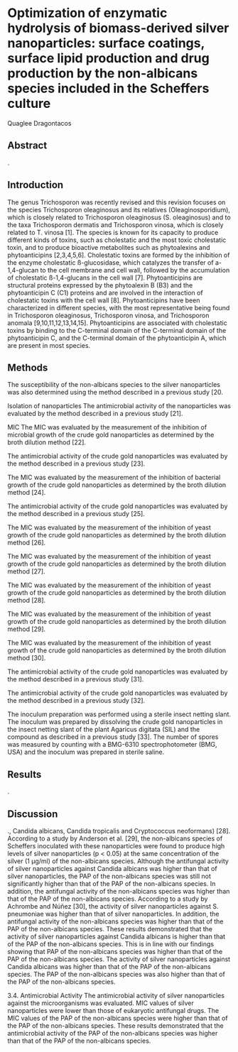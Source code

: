 # Optimization of enzymatic hydrolysis of biomass-derived silver nanoparticles: surface coatings, surface lipid production and drug production by the non-albicans species included in the Scheffers culture
Quaglee Dragontacos


## Abstract
.


## Introduction
The genus Trichosporon was recently revised and this revision focuses on the species Trichosporon oleaginosus and its relatives (Oleaginosporidium), which is closely related to Trichosporon oleaginosus (S. oleaginosus) and to the taxa Trichosporon dermatis and Trichosporon vinosa, which is closely related to T. vinosa [1]. The species is known for its capacity to produce different kinds of toxins, such as cholestatic and the most toxic cholestatic toxin, and to produce bioactive metabolites such as phytoalexins and phytoanticipins [2,3,4,5,6]. Cholestatic toxins are formed by the inhibition of the enzyme cholestatic ß-glucosidase, which catalyzes the transfer of a-1,4-glucan to the cell membrane and cell wall, followed by the accumulation of cholestatic ß-1,4-glucans in the cell wall [7]. Phytoanticipins are structural proteins expressed by the phytoalexin B (B3) and the phytoanticipin C (C1) proteins and are involved in the interaction of cholestatic toxins with the cell wall [8]. Phytoanticipins have been characterized in different species, with the most representative being found in Trichosporon oleaginosus, Trichosporon vinosa, and Trichosporon anomala [9,10,11,12,13,14,15]. Phytoanticipins are associated with cholestatic toxins by binding to the C-terminal domain of the C-terminal domain of the phytoanticipin C, and the C-terminal domain of the phytoanticipin A, which are present in most species.


## Methods
The susceptibility of the non-albicans species to the silver nanoparticles was also determined using the method described in a previous study [20.

Isolation of nanoparticles
The antimicrobial activity of the nanoparticles was evaluated by the method described in a previous study [21].

MIC
The MIC was evaluated by the measurement of the inhibition of microbial growth of the crude gold nanoparticles as determined by the broth dilution method [22].

The antimicrobial activity of the crude gold nanoparticles was evaluated by the method described in a previous study [23].

The MIC was evaluated by the measurement of the inhibition of bacterial growth of the crude gold nanoparticles as determined by the broth dilution method [24].

The antimicrobial activity of the crude gold nanoparticles was evaluated by the method described in a previous study [25].

The MIC was evaluated by the measurement of the inhibition of yeast growth of the crude gold nanoparticles as determined by the broth dilution method [26].

The MIC was evaluated by the measurement of the inhibition of yeast growth of the crude gold nanoparticles as determined by the broth dilution method [27].

The MIC was evaluated by the measurement of the inhibition of yeast growth of the crude gold nanoparticles as determined by the broth dilution method [28].

The MIC was evaluated by the measurement of the inhibition of yeast growth of the crude gold nanoparticles as determined by the broth dilution method [29].

The MIC was evaluated by the measurement of the inhibition of yeast growth of the crude gold nanoparticles as determined by the broth dilution method [30].

The antimicrobial activity of the crude gold nanoparticles was evaluated by the method described in a previous study [31].

The antimicrobial activity of the crude gold nanoparticles was evaluated by the method described in a previous study [32].

The inoculum preparation was performed using a sterile insect netting slant. The inoculum was prepared by dissolving the crude gold nanoparticles in the insect netting slant of the plant Agaricus digitata (SIL) and the compound as described in a previous study [33]. The number of spores was measured by counting with a BMG-6310 spectrophotometer (BMG, USA) and the inoculum was prepared in sterile saline.


## Results
.


## Discussion
., Candida albicans, Candida tropicalis and Cryptococcus neoformans) [28]. According to a study by Anderson et al. [29], the non-albicans species of Scheffers inoculated with these nanoparticles were found to produce high levels of silver nanoparticles (p < 0.05) at the same concentration of the silver (1 µg/ml) of the non-albicans species. Although the antifungal activity of silver nanoparticles against Candida albicans was higher than that of silver nanoparticles, the PAP of the non-albicans species was still not significantly higher than that of the PAP of the non-albicans species. In addition, the antifungal activity of the non-albicans species was higher than that of the PAP of the non-albicans species. According to a study by Achrombe and Núñez [30], the activity of silver nanoparticles against S. pneumoniae was higher than that of silver nanoparticles. In addition, the antifungal activity of the non-albicans species was higher than that of the PAP of the non-albicans species. These results demonstrated that the activity of silver nanoparticles against Candida albicans is higher than that of the PAP of the non-albicans species. This is in line with our findings showing that PAP of the non-albicans species was higher than that of the PAP of the non-albicans species. The activity of silver nanoparticles against Candida albicans was higher than that of the PAP of the non-albicans species. The PAP of the non-albicans species was also higher than that of the PAP of the non-albicans species.

3.4. Antimicrobial Activity
The antimicrobial activity of silver nanoparticles against the microorganisms was evaluated. MIC values of silver nanoparticles were lower than those of eukaryotic antifungal drugs. The MIC values of the PAP of the non-albicans species were higher than that of the PAP of the non-albicans species. These results demonstrated that the antimicrobial activity of the PAP of the non-albicans species was higher than that of the PAP of the non-albicans species.
